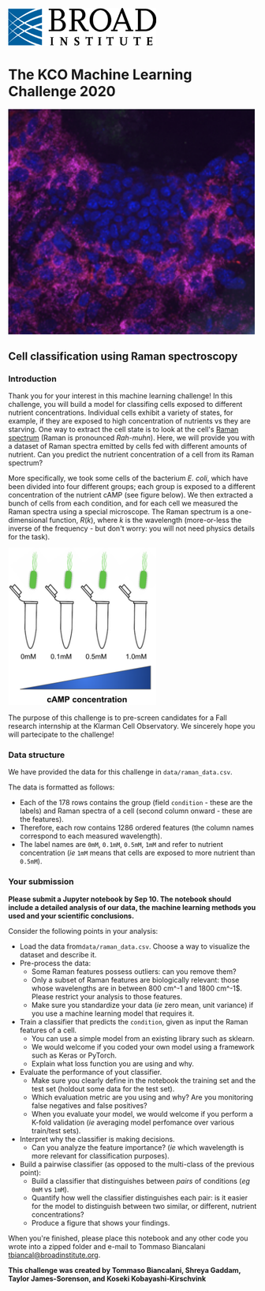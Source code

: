 <img src="images/broad_logo.png" width="300"/> 

# The KCO Machine Learning Challenge 2020

<img src="images/image.png" width="500"/>   

## Cell classification using Raman spectroscopy


### Introduction
Thank you for your interest in this machine learning challenge! In this challenge, you will build a model for classifing cells exposed to different nutrient concentrations. Individual cells exhibit a variety of states, for example, if they are exposed to high concentration of nutrients vs they are starving. One way to extract the cell state is to look at the cell's [Raman spectrum](https://en.wikipedia.org/wiki/Raman_spectroscopy) (Raman is pronounced *Rah-muhn*). Here, we will provide you with a dataset of Raman spectra emitted by cells fed with different amounts of nutrient. 
Can you predict the nutrient concentration of a cell from its Raman spectrum?

More specifically, we took some cells of the bacterium *E. coli*, which have been divided into four different groups; each group is exposed to a different concentration of the nutrient cAMP (see figure below). We then extracted a bunch of cells from each condition, and for each cell we measured the Raman spectra using a special microscope. The Raman spectrum is a one-dimensional function, $R(k)$, where $k$ is the wavelength (more-or-less the inverse of the frequency - but don't worry: you will not need physics details for the task).

<img src="images/ecoli_states.png" width="300"/>
 
The purpose of this challenge is to pre-screen candidates for a Fall research internship at the Klarman Cell Observatory. We sincerely hope you will partecipate to the challenge!


### Data structure
We have provided the data for this challenge in `data/raman_data.csv`.

The data is formatted as follows:
- Each of the 178 rows contains the group (field `condition` - these are the labels) and Raman spectra of a cell (second column onward - these are the features). 
- Therefore, each row contains 1286 ordered features (the column names correspond to each measured wavelength). 
- The label names are `0mM`, `0.1mM`, `0.5mM`, `1mM` and refer to nutrient concentration (_ie_ `1mM` means that cells are exposed to more nutrient than `0.5mM`). 

### Your submission
**Please submit a Jupyter notebook by Sep 10. The notebook should include a detailed analysis of our data, the machine learning methods you used and your scientific conclusions.**

Consider the following points in your analysis: 

- Load the data from`data/raman_data.csv`. Choose a way to visualize the dataset and describe it.
- Pre-process the data:
    - Some Raman features possess outliers: can you remove them?
    - Only a subset of Raman features are biologically relevant: those whose wavelengths are in between 800 cm^-1 and 1800 cm^-1$. Please restrict your analysis to those features.
    - Make sure you standardize your data (_ie_ zero mean, unit variance) if you use a machine learning model that requires it.
- Train a classifier that predicts the `condition`, given as input the Raman features of a cell.
    - You can use a simple model from an existing library such as sklearn.
    - We would welcome if you coded your own model using a framework such as Keras or PyTorch.
    - Explain what loss function you are using and why.
- Evaluate the performance of yout classifier.
    - Make sure you clearly define in the notebook the training set and the test set (holdout some data for the test set).
    - Which evaluation metric are you using and why? Are you monitoring false negatives and false positives? 
    - When you evaluate your model, we would welcome if you perform a K-fold validation (_ie_ averaging model perfomance over various train/test sets).
- Interpret why the classifier is making decisions.
    - Can you analyze the feature importance? (_ie_ which wavelength is more relevant for classification purposes).
- Build a pairwise classifier (as opposed to the multi-class of the previous point):
    - Build a classifier that distinguishes between _pairs_ of conditions (_eg_ `0mM` vs `1mM`). 
    - Quantify how well the classifier distinguishes each pair: is it easier for the model to distinguish between two similar, or different, nutrient concentrations?
    - Produce a figure that shows your findings.

When you're finished, please place this notebook and any other code you wrote into a zipped folder and e-mail to Tommaso Biancalani <tbiancal@broadinstitute.org>. 

**This challenge was created by Tommaso Biancalani, Shreya Gaddam, Taylor James-Sorenson, and Koseki Kobayashi-Kirschvink**